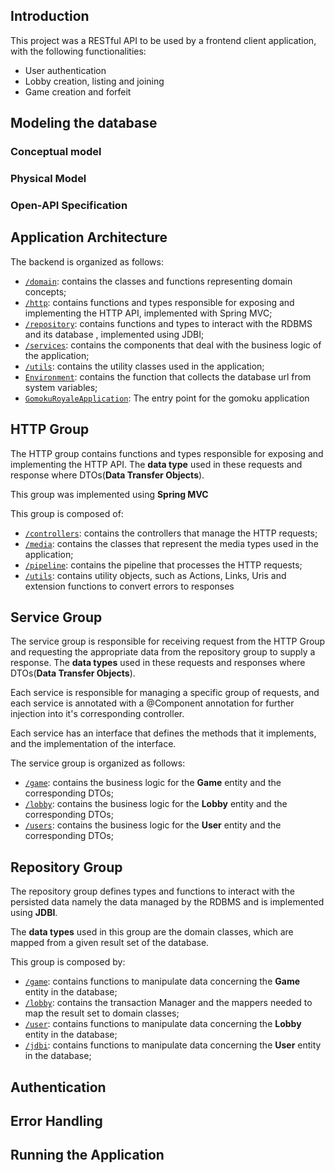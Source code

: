 ## Introduction

This project was a RESTful API to be used by a frontend client application, with the following functionalities:
* User authentication
* Lobby creation, listing and joining
* Game creation and forfeit

## Modeling the database

### Conceptual model ###

### Physical Model ###

### Open-API Specification ###


## Application Architecture ##

The backend is organized as follows:
* [`/domain`](../code/jvm/src/main/kotlin/pt/isel/leic/daw/gomokuRoyale/domain): contains the classes and functions representing domain concepts;
* [`/http`](../code/jvm/src/main/kotlin/pt/isel/leic/daw/gomokuRoyale/http): contains functions and types responsible for exposing and implementing the HTTP API, implemented with Spring MVC;
* [`/repository`](../code/jvm/src/main/kotlin/pt/isel/leic/daw/gomokuRoyale/repository): contains functions and types to interact with the RDBMS and its database , implemented using JDBI;
* [`/services`](../code/jvm/src/main/kotlin/pt/isel/leic/daw/gomokuRoyale/services): contains the components that deal with the business logic of the application;
* [`/utils`](../code/jvm/src/main/kotlin/pt/isel/leic/daw/gomokuRoyale/utils): contains the utility classes used in the application;
* [`Environment`](../code/jvm/src/main/kotlin/pt/isel/leic/daw/gomokuRoyale/Environment.kt): contains the function that collects the database url from system variables;
* [`GomokuRoyaleApplication`](../code/jvm/src/main/kotlin/pt/isel/leic/daw/gomokuRoyale/GomokuRoyaleApplication.kt): The entry point for the gomoku application

## HTTP Group ##

The HTTP group contains functions and types responsible for exposing and implementing the HTTP API.
The **data type** used in these requests and response where DTOs(**Data Transfer Objects**).

This group was implemented using **Spring MVC**

This group is composed of:
* [`/controllers`](../code/jvm/src/main/kotlin/pt/isel/leic/daw/gomokuRoyale/http/controllers): contains the controllers that manage the HTTP requests;
* [`/media`](../code/jvm/src/main/kotlin/pt/isel/leic/daw/gomokuRoyale/http/media): contains the classes that represent the media types used in the application;
* [`/pipeline`](../code/jvm/src/main/kotlin/pt/isel/leic/daw/gomokuRoyale/http/pipeline): contains the pipeline that processes the HTTP requests;
* [`/utils`](../code/jvm/src/main/kotlin/pt/isel/leic/daw/gomokuRoyale/http/utils): contains utility objects, such as Actions, Links, Uris and extension functions to convert errors to responses

## Service Group ##
The service group is responsible for receiving request from the HTTP Group and requesting the appropriate data from
the repository group to supply a response. The **data types** used in these requests and responses where 
DTOs(**Data Transfer Objects**).

Each service is responsible for managing a specific group of requests, and each service is annotated with a @Component 
annotation for further injection into it's corresponding controller.

Each service has an interface that defines the methods that it implements, and the implementation of the interface. 

The service group is organized as follows:
* [`/game`](../code/jvm/src/main/kotlin/pt/isel/leic/daw/gomokuRoyale/services/game): contains the business logic for the **Game** entity and the corresponding DTOs;
* [`/lobby`](../code/jvm/src/main/kotlin/pt/isel/leic/daw/gomokuRoyale/services/lobby): contains the business logic for the **Lobby** entity and the corresponding DTOs;
* [`/users`](../code/jvm/src/main/kotlin/pt/isel/leic/daw/gomokuRoyale/services/users): contains the business logic for the **User** entity and the corresponding DTOs;


## Repository Group ##

The repository group defines types and functions to interact with the persisted data namely the data managed by the RDBMS
and is implemented using **JDBI**.

The **data types** used in this group are the domain classes, which are mapped from a given result set of the database.

This group is composed by:
* [`/game`](../code/jvm/src/main/kotlin/pt/isel/leic/daw/gomokuRoyale/repository/game): contains functions to manipulate data concerning the **Game** entity in the database;
* [`/lobby`](../code/jvm/src/main/kotlin/pt/isel/leic/daw/gomokuRoyale/repository/jdbi): contains the transaction Manager and the mappers needed to map the result set to domain classes;
* [`/user`](../code/jvm/src/main/kotlin/pt/isel/leic/daw/gomokuRoyale/repository/lobby): contains functions to manipulate data concerning the **Lobby** entity in the database;
* [`/jdbi`](../code/jvm/src/main/kotlin/pt/isel/leic/daw/gomokuRoyale/repository/user): contains functions to manipulate data concerning the **User** entity in the database;


## Authentication ##

## Error Handling ##

## Running the Application ##
